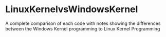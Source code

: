 # LinuxKernelvsWindowsKernel
A complete comparison of each code with notes showing the differences between the Windows Kernel programming to Linux Kernel Programming
